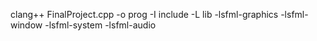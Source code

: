 clang++ FinalProject.cpp -o prog -I include -L lib -lsfml-graphics -lsfml-window -lsfml-system -lsfml-audio                              
